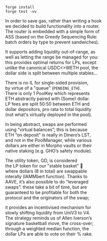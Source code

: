 `forge install`  
`forge test -vv`  

In order to save gas, rather than writing a hook  
we decided to build functionality into a router.  
The router is embedded with a simple form of  
ASS (based on the Greedy Sequencing Rule:  
batch orders by type to prevent sandwiches).  

It supports adding liquidity out-of-range, as  
well as letting the range be managed for you:  
this provides optimal returns for LPs, except  
unlike the canonical USDC<>WETH pool, the  
dollar side is split between multiple stables...  

There is no IL for single-sided provision,  
by virtue of a "queue" (`PENDING_ETH`).  
There is only 1 PoolKey which represents  
ETH abstractly paired with (Some) dollar.  
LP fees are split 50:50 between ETH and  
dollar depositors, pro rata to total liquidity  
(not what's virtually deployed in the pool).  

In being abstract, swaps are performed  
using “virtual balances”; this is because  
ETH “on deposit” is really in Dinero’s LST,  
and not in the PoolManager, while various  
dollars are either in Morpho vaults or their  
native staking (e.g. GHO’s safety module).  

The utility token, GD, is considered  
the LP token for our "stable basket" 🏀   
where dollars (8 in total) are swappable  
interally (lAMMbert function). Thanks to  
AAVE, it’s also possible to do “leveraged  
swaps”: these take a bit of time, but are  
guaranteed to be profitable for both the  
protocol and the originators of the swap;  

it provides an incentivised mechanism for   
slowly shifting liquidity from UniV3 to V4.  
The strategy reminds us of Allen Iverson’s  
signature basketball move, the cross-over;  
through a weighted median function, the  
dollar LPs are able to vote on their % rake.  

